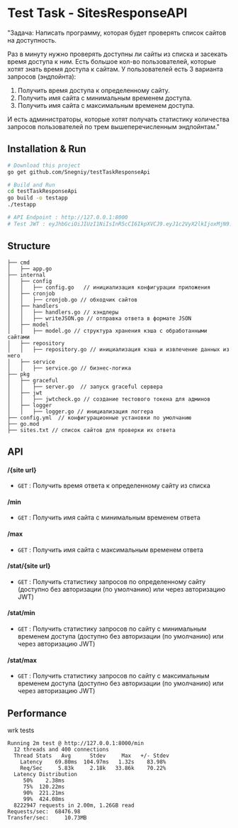 # Test Task - SitesResponseAPI
"Задача:
Написать программу, которая будет проверять список сайтов на доступность.

Раз в минуту нужно проверять доступны ли сайты из списка и засекать время доступа к ним.
Есть большое кол-во пользователей, которые хотят знать время доступа к сайтам.
У пользователей есть 3 варианта запросов (эндпойнта):
1. Получить время доступа к определенному сайту.
2. Получить имя сайта с минимальным временем доступа.
3. Получить имя сайта с максимальным временем доступа.

И есть администраторы, которые хотят получать статистику количества запросов пользователей по трем вышеперечисленным эндпойнтам."

## Installation & Run
```bash
# Download this project
go get github.com/Snegniy/testTaskResponseApi
```


```bash
# Build and Run
cd testTaskResponseApi
go build -o testapp
./testapp

# API Endpoint : http://127.0.0.1:8000
# Test JWT : eyJhbGciOiJIUzI1NiIsInR5cCI6IkpXVCJ9.eyJ1c2VyX2lkIjoxMjN9._FCTegWdDGIUkKF6vz8ikeiuUi9r0lOxurginXhY9fQ
```

## Structure
```
├── cmd
│   ├── app.go
├── internal
│   ├── config
│   │   ├── config.go   // инициализация конфигурации приложения 
│   ├── cronjob
│   │   ├── cronjob.go // обходчик сайтов
│   ├── handlers
│   │   ├── handlers.go // хэндлеры
│   │   ├── writeJSON.go // отправка ответа в формате JSON
│   ├── model
│   │   ├── model.go // структура хранения кэша с обработанными сайтами
│   ├── repository
│   │   ├── repository.go // инициализация кэша и извлечение данных из него
│   ├── service
│   │   ├── service.go // бизнес-логика
├── pkg
│   ├── graceful
│   │   ├── server.go  // запуск graceful сервера
│   ├── jwt
│   │   ├── jwtcheck.go // создание тестового токена для админов
│   ├── logger
│   │   ├── logger.go // инициализация логгера
├── config.yml  // конфигурационные установки по умолчанию
├── go.mod
├── sites.txt // список сайтов для проверки их ответа
```

## API

#### /{site url}
* `GET` : Получить время ответа к определенному сайту из списка

#### /min
* `GET` : Получить имя сайта с минимальным временем ответа

#### /max
* `GET` : Получить имя сайта с максимальным временем ответа

#### /stat/{site url}
* `GET` : Получить статистику запросов по определенному сайту (доступно без авторизации (по умолчанию) или через авторизацию JWT)

#### /stat/min
* `GET` : Получить статистику запросов по сайту с минимальным временем доступа (доступно без авторизации (по умолчанию) или через авторизацию JWT)

#### /stat/max
* `GET` : Получить статистику запросов по сайту с максимальным временем доступа (доступно без авторизации (по умолчанию) или через авторизацию JWT)

## Performance
wrk tests
```
Running 2m test @ http://127.0.0.1:8000/min
  12 threads and 400 connections
  Thread Stats   Avg      Stdev     Max   +/- Stdev
    Latency    69.80ms  104.97ms   1.32s    83.98%
    Req/Sec     5.83k     2.18k   33.86k    70.22%
  Latency Distribution
     50%    2.38ms
     75%  120.22ms
     90%  221.21ms
     99%  424.08ms
  8222947 requests in 2.00m, 1.26GB read
Requests/sec:  68476.98
Transfer/sec:     10.73MB
```